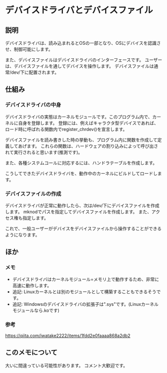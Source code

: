 # デバイスドライバとデバイスファイル
## 説明  
デバイスドライバは、読み込まれるとOSの一部となり、OSにデバイスを認識させ、制御可能にします。

また、デバイスファイルはデバイスドライバのインターフェースです。
ユーザーは、デバイスファイルを通してデバイスを操作します。
デバイスファイルは通常/dev/下に配置されます。

## 仕組み
### デバイスドライバの中身  
デバイスドライバの実態はカーネルモジュールです。このプログラム内で、カーネルに自身を登録します。
登録には、例えばキャラクタ型デバイスであれば、ロード時に呼ばれる関数内でregister_chrdev()を宣言します。

デバイスファイルを読み書きした時の挙動も、プログラム内に関数を作成して定義してあげます。
これらの関数は、ハードウェアの割り込みによって呼び出されて実行されると思います(推測です)。

また、各種システムコールに対応するには、ハンドラテーブルを作成します。

こうしてできたデバイスドライバを、動作中のカーネルにビルドしてロードします。

### デバイスファイルの作成
デバイスドライバが正常に動作したら、次は/dev/下にデバイスファイルを作成します。
mknodでパスを指定してデバイスファイルを作成します。
また、アクセス権も指定します。

これで、一般ユーザーがデバイスをデバイスファイルから操作することができるようになります。

## ほか
### メモ
* デバイスドライバはカーネルモジュール=メモリ上で動作するため、非常に高速に動作します。
* 追記: Linuxカーネルとは別のモジュールとして構築することもできるそうです。
* 追記: Windowsのデバイスドライバの拡張子は".sys"です。(Linuxカーネルモジュールなら.koです)

### 参考
https://qiita.com/iwatake2222/items/1fdd2e0faaaa868a2db2  

## このメモについて  
大いに間違っている可能性があります。
コメント大歓迎です。
